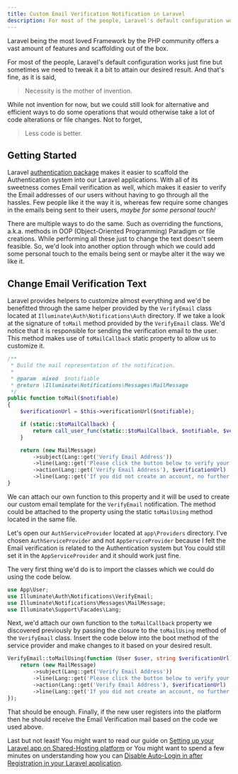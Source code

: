 ```yaml
---
title: Custom Email Verification Notification in Laravel
description: For most of the people, Laravel's default configuration works just fine but sometimes we need to tweak it a bit to attain our desired result.
---
```


Laravel being the most loved Framework by the PHP community offers a vast amount of features and scaffolding out of the box.

For most of the people, Laravel's default configuration works just fine but sometimes we need to tweak it a bit to attain our desired result. And that's fine, as it is said,

> Necessity is the mother of invention.

While not invention for now, but we could still look for alternative and efficient ways to do some operations that would otherwise take a lot of code alterations or file changes. Not to forget,

> Less code is better.

## Getting Started

Laravel [authentication package](https://laravel.com/docs/7.x/authentication#introduction) makes it easier to scaffold the Authentication system into our Laravel applications. With all of its sweetness comes Email verification as well, which makes it easier to verify the Email addresses of our users without having to go through all the hassles. Few people like it the way it is, whereas few require some changes in the emails being sent to their users, _maybe for some personal touch!_

There are multiple ways to do the same. Such as overriding the functions, a.k.a. methods in OOP (Object-Oriented Programming) Paradigm or file creations. While performing all these just to change the text doesn't seem feasible. So, we'd look into another option through which we could add some personal touch to the emails being sent or maybe alter it the way we like it.

## Change Email Verification Text

Laravel provides helpers to customize almost everything and we'd be benefitted through the same helper provided by the `VerifyEmail` class located at `Illuminate\Auth\Notifications\Auth` directory. If we take a look at the signature of `toMail` method provided by the `VerifyEmail` class. We'd notice that it is responsible for sending the verification email to the user. This method makes use of `toMailCallback` static property to allow us to customize it.

```php
/**
 * Build the mail representation of the notification.
 *
 * @param  mixed  $notifiable
 * @return \Illuminate\Notifications\Messages\MailMessage
 */
public function toMail($notifiable)
{
    $verificationUrl = $this->verificationUrl($notifiable);

    if (static::$toMailCallback) {
        return call_user_func(static::$toMailCallback, $notifiable, $verificationUrl);
    }

    return (new MailMessage)
        ->subject(Lang::get('Verify Email Address'))
        ->line(Lang::get('Please click the button below to verify your email address.'))
        ->action(Lang::get('Verify Email Address'), $verificationUrl)
        ->line(Lang::get('If you did not create an account, no further action is required.'));
}
```

We can attach our own function to this property and it will be used to create our custom email template for the `VerifyEmail` notification. The method could be attached to the property using the static `toMailUsing` method located in the same file.

Let's open our `AuthServiceProvider` located at `app\Providers` directory. I've chosen `AuthServiceProvider` and not `AppServiceProvider` because I felt the Email verification is related to the Authentication system but You could still set it in the `AppServiceProvider` and it should work just fine.

The very first thing we'd do is to import the classes which we could do using the code below.

```php
use App\User;
use Illuminate\Auth\Notifications\VerifyEmail;
use Illuminate\Notifications\Messages\MailMessage;
use Illuminate\Support\Facades\Lang;
```

Next, we'd attach our own function to the `toMailCallback` property we discovered previously by passing the closure to the `toMailUsing` method of the `VerifyEmail` class. Insert the code below into the boot method of the service provider and make changes to it based on your desired result.

```php
VerifyEmail::toMailUsing(function (User $user, string $verificationUrl) {
    return (new MailMessage)
        ->subject(Lang::get('Verify Email Address'))
        ->line(Lang::get('Please click the button below to verify your email address.'))
        ->action(Lang::get('Verify Email Address'), $verificationUrl)
        ->line(Lang::get('If you did not create an account, no further action is required.'));
});
```

That should be enough. Finally, if the new user registers into the platform then he should receive the Email Verification mail based on the code we used above.

Last but not least! You might want to read our guide on [Setting up your Laravel app on Shared-Hosting platform](https://www.shade.codes/how-to-deploy-laravel-app-on-shared-hosting/) or You might want to spend a few minutes on understanding how you can [Disable Auto-Login in after Registration in your Laravel application](https://www.shade.codes/disable-auto-login-in-laravel-after-registration/).
